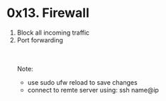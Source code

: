 <h1>0x13. Firewall</h1>
<ol>
<li>Block all incoming traffic</li>
<li>Port forwarding</li>
<br><br>
<p>Note:
<ul>
<li>use sudo ufw reload to save changes</li>
<li>connect to remte server using: ssh name@ip</li>
</ul>
</p>
</ol>
